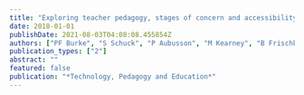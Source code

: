 ```yaml
---
title: "Exploring teacher pedagogy, stages of concern and accessibility as determinants of technology adoption"
date: 2018-01-01
publishDate: 2021-08-03T04:08:08.455854Z
authors: ["PF Burke", "S Schuck", "P Aubusson", "M Kearney", "B Frischknecht"]
publication_types: ["2"]
abstract: ""
featured: false
publication: "*Technology, Pedagogy and Education*"
---
```


